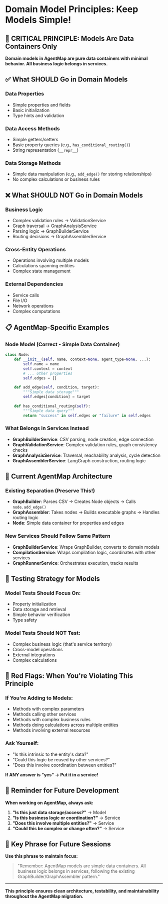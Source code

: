 # Domain Model Principles: Keep Models Simple!

## 🚨 **CRITICAL PRINCIPLE: Models Are Data Containers Only**

**Domain models in AgentMap are pure data containers with minimal behavior. All business logic belongs in services.**

## ✅ **What SHOULD Go in Domain Models**

### **Data Properties**
- Simple properties and fields
- Basic initialization
- Type hints and validation

### **Data Access Methods**
- Simple getters/setters
- Basic property queries (e.g., `has_conditional_routing()`)
- String representation (`__repr__`)

### **Data Storage Methods**
- Simple data manipulation (e.g., `add_edge()` for storing relationships)
- No complex calculations or business rules

## ❌ **What SHOULD NOT Go in Domain Models**

### **Business Logic**
- Complex validation rules → ValidationService
- Graph traversal → GraphAnalysisService
- Parsing logic → GraphBuilderService
- Routing decisions → GraphAssemblerService

### **Cross-Entity Operations**
- Operations involving multiple models
- Calculations spanning entities
- Complex state management

### **External Dependencies**
- Service calls
- File I/O
- Network operations
- Complex computations

## 📋 **AgentMap-Specific Examples**

### **Node Model (Correct - Simple Data Container)**
```python
class Node:
    def __init__(self, name, context=None, agent_type=None, ...):
        self.name = name
        self.context = context
        # ... other properties
        self.edges = {}
    
    def add_edge(self, condition, target):
        """Simple data storage"""
        self.edges[condition] = target
    
    def has_conditional_routing(self):
        """Simple data query"""
        return "success" in self.edges or "failure" in self.edges
```

### **What Belongs in Services Instead**
- **GraphBuilderService**: CSV parsing, node creation, edge connection
- **GraphValidationService**: Complex validation rules, graph consistency checks
- **GraphAnalysisService**: Traversal, reachability analysis, cycle detection
- **GraphAssemblerService**: LangGraph construction, routing logic

## 🎯 **Current AgentMap Architecture**

### **Existing Separation (Preserve This!)**
- **GraphBuilder**: Parses CSV → Creates Node objects → Calls `node.add_edge()`
- **GraphAssembler**: Takes nodes → Builds executable graphs → Handles routing logic
- **Node**: Simple data container for properties and edges

### **New Services Should Follow Same Pattern**
- **GraphBuilderService**: Wraps GraphBuilder, converts to domain models
- **CompilationService**: Wraps compilation logic, coordinates with other services
- **GraphRunnerService**: Orchestrates execution, tracks results

## 📝 **Testing Strategy for Models**

### **Model Tests Should Focus On:**
- Property initialization
- Data storage and retrieval
- Simple behavior verification
- Type safety

### **Model Tests Should NOT Test:**
- Complex business logic (that's service territory)
- Cross-model operations
- External integrations
- Complex calculations

## 🚨 **Red Flags: When You're Violating This Principle**

### **If You're Adding to Models:**
- Methods with complex parameters
- Methods calling other services
- Methods with complex business rules
- Methods doing calculations across multiple entities
- Methods involving external resources

### **Ask Yourself:**
- "Is this intrinsic to the entity's data?"
- "Could this logic be reused by other services?"
- "Does this involve coordination between entities?"

**If ANY answer is "yes" → Put it in a service!**

## 🎯 **Reminder for Future Development**

**When working on AgentMap, always ask:**
1. **"Is this just data storage/access?"** → Model
2. **"Is this business logic or coordination?"** → Service
3. **"Does this involve multiple entities?"** → Service
4. **"Could this be complex or change often?"** → Service

## 📖 **Key Phrase for Future Sessions**

**Use this phrase to maintain focus:**

> "Remember: AgentMap models are simple data containers. All business logic belongs in services, following the existing GraphBuilder/GraphAssembler pattern."

---

**This principle ensures clean architecture, testability, and maintainability throughout the AgentMap migration.**
